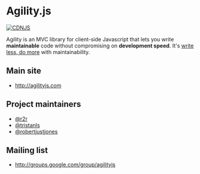 # Agility.js

[![CDNJS](https://img.shields.io/cdnjs/v/agility.svg)](https://cdnjs.com/libraries/agility)

Agility is an MVC library for client-side Javascript that lets you write **maintainable** code without compromising on **development speed**. It's [write less, do more](http://www.jquery.com) with maintainability.

## Main site

+ http://agilityjs.com

## Project maintainers

+ [@r2r](https://twitter.com/r2r)
+ [@tristanls](https://twitter.com/tristanls)
+ [@robertjustjones](https://github.com/robertjustjones)

## Mailing list

+ http://groups.google.com/group/agilityjs
